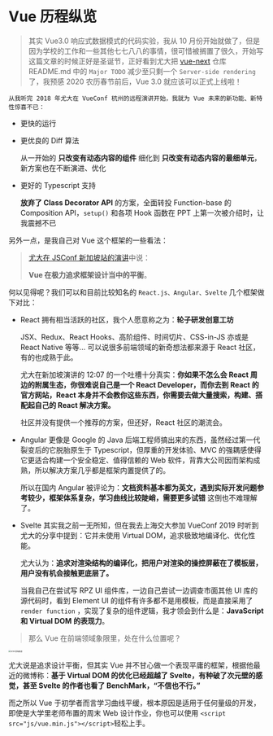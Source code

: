 # Vue 历程纵览

> 其实 Vue3.0 响应式数据模式的代码实验，我从 10 月份开始就做了，但是因为学校的工作和一些其他七七八八的事情，很可惜被搁置了很久，开始写这篇文章的时候正好是圣诞节，正好看到尤大把 [vue-next](https://github.com/vuejs/vue-next) 仓库 README.md 中的 `Major TODO` 减少至只剩一个 `Server-side rendering` 了，我预感 2020 农历春节前后，Vue 3.0 就应该可以正式上线啦！

	从我听完 2018 年尤大在 VueConf 杭州的远程演讲开始，我就为 Vue 未来的新功能、新特性惊喜不已：

- 更快的运行

- 更优良的 Diff 算法

  从一开始的 **只改变有动态内容的组件** 细化到 **只改变有动态内容的最细单元**，新方案也在不断演进、优化

- 更好的 Typescript 支持

  **放弃了 Class Decorator API** 的方案，全面转投 Function-base 的 Composition API，`setup()` 和各项 Hook 函数在 PPT 上第一次被介绍时，让我震撼不已



另外一点，是我自己对 Vue 这个框架的一些看法：

> [尤大在 JSConf 新加坡站的演讲](https://www.bilibili.com/video/av58793314?from=search&seid=8415139419686769511)中说：
>
> **Vue 在极力追求框架设计当中的平衡**。

何以见得呢？我们可以和目前比较知名的 `React.js、Angular、Svelte` 几个框架做下对比：

- React 拥有相当活跃的社区，我个人愿意称之为：**轮子研发创意工坊**

  JSX、Redux、React Hooks、高阶组件、时间切片、CSS-in-JS 亦或是 React Native 等等... 可以说很多前端领域的新奇想法都来源于 React 社区，有的也成熟于此。

  尤大在新加坡演讲的 12:07 的一个吐槽十分真实：**你如果不怎么会 React 周边的附属生态，你很难说自己是一个 React Developer，而你去到 React 的官方网站，React 本身并不会教你这些东西，你需要去做大量搜索，构建、搭配起自己的 React 解决方案。**

  社区并没有提供一个推荐的方案，但还好，React 社区的潮流会。

- Angular 更像是 Google 的 Java 后端工程师搞出来的东西，虽然经过第一代裂变后的它脱胎原生于 Typescript，但厚重的开发体验、MVC 的强耦感使得它更适合构建一个安全稳定、值得信赖的 Web 软件，背靠大公司因而架构成熟，所以解决方案几乎都是框架内置提供了的。

  所以在国内 Angular 被评论为：**文档资料基本都为英文，遇到实际开发问题参考较少，框架体系复杂，学习曲线比较陡峭，需要更多试错** 这倒也不难理解了。

- Svelte 其实我之前一无所知，但在我去上海交大参加 VueConf 2019 时听到尤大的分享中提到：它并未使用 Virtual DOM，追求极致地编译化、优化性能。

  尤大认为：**追求对渲染结构的编译化，把用户对渲染的操控屏蔽在了模板层，用户没有机会接触更底层了。**

  当我自己在尝试写 RPZ UI 组件库，一边自己尝试一边调查市面其他 UI 库的源代码时，看到 Element UI 的组件有许多都不是用模板，而是直接采用了 `render function` ，实现了复杂的组件逻辑，我才领会到什么是：**JavaScript 和 Virtual DOM 的表现力**。

> 那么 Vue 在前端领域象限里，处在什么位置呢？

<img src="http://rpzoss.oss-cn-chengdu.aliyuncs.com/tmyBlog/2019-12-25-072243.png" alt="2019 前端象限" style="zoom:25%;" />

尤大说是追求设计平衡，但其实 Vue 并不甘心做一个表现平庸的框架，根据他最近的微博称：**基于 Virtual DOM 的优化已经超越了 Svelte，有种破了次元壁的感觉，甚至 Svelte 的作者也看了 BenchMark，“不信也不行。”**

而之所以 Vue 于初学者而言学习曲线平缓，根本原因是适用于任何量级的开发，即使是大学里老师布置的周末 Web 设计作业，你也可以使用 `<script src="js/vue.min.js"></script>`轻松上手。